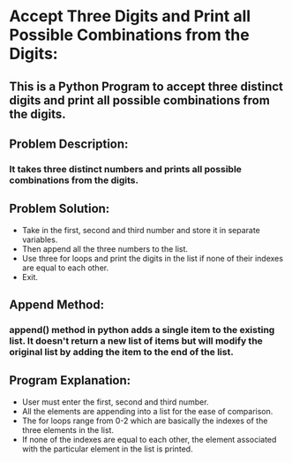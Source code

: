 #  Accept Three Digits and Print all Possible Combinations from the Digits:
## This is a Python Program to accept three distinct digits and print all possible combinations from the digits.

## Problem Description:
### It takes three distinct numbers and prints all possible combinations from the digits.

## Problem Solution:
- Take in the first, second and third number and store it in separate variables.
- Then append all the three numbers to the list.
- Use three for loops and print the digits in the list if none of their indexes are equal to each other.
- Exit.

## Append Method:
### append() method in python adds a single item to the existing list. It doesn't return a new list of items but will modify the original list by adding the item to the end of the list.

## Program Explanation:
- User must enter the first, second and third number.
- All the elements are appending into a list for the ease of comparison.
- The for loops range from 0-2 which are basically the indexes of the three elements in the list.
- If none of the indexes are equal to each other, the element associated with the particular element in the list is printed.
